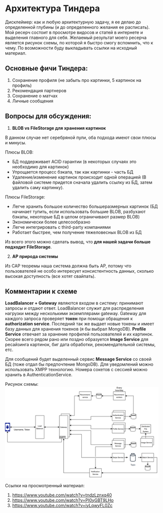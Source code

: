 # Архитектура Тиндера
Дисклеймер: как и любую архитектурную задачу, я ее делаю до определенной глубины (и до определенного желания ее 
расписать). Мой ресерч состоит в просмотре видосов и статей в интернете и выделения главного для себя. Желаемый 
результат моего ресерча является рисунок схемы, по которой я быстро смогу вспомнить, что к чему. По возможности 
буду выкладывать ссылки на исходный материал.

## Основные фичи Тиндера:
1) Сохранение профиля (не забыть про картинки, 5 картинок на профиль)
2) Рекомендация партнеров
3) Сохранение о матчах
4) Личные сообщения

## Вопросы для обсуждения:
1) **BLOB vs FileStorage для хранения картинок**

В данном случае нет серебряной пули, оба подхода имеют свои плюсы и минусы.

Плюсы BLOB:
- БД поддерживает ACID гарантии (в некоторых случаях это необходимо для картинок)
- Упрощается процесс бэкапа, так как картинки - часть БД
- Удаление/изменение картинок происходит одной операцией (В файловой системе придется сначала удалить ссылку из БД,
затем удалить саму картинку).

Плюсы FileStorage:
- Легче хранить большое количество большеразмерных картинок (БД начинает тупить, если использовать большие BLOB, 
разбухают бэкапы, некоторые БД в целом ограничивают размер BLOB)
- Экономически более целесообразно
- Легче интегрировать с third-party компаниями
- Работает быстрее, чем получение тяжеловесных BLOB из БД

Из всего этого можно сделать вывод, что **для нашей задачи больше подходит FileStorage**.

2) **AP природа системы**

Из CAP теоремы наша система должна быть AP, потому что пользователей не особо интересует консистентность данных, сколько
высокая доступность (все хотят свайпать).

## Комментарии к схеме
**LoadBalancer + Gateway** являются входом в систему: принимают запросы и отдают ответ. LoadBalancer служит для 
распределения нагрузки между несколькими экземплярами gateway. Gateway для каждого запроса проверяет **токен** при 
помощи обращения к **authorization service**. Последний так же выдает новые токены и имеет базу данных для хранения 
токенов (я бы выбрал MongoDB). **Profile Service** отвечает за хранение профилей пользователей и их картинок. Скорее
всего рядом рано или поздно образуется **Image Service** для ресайзинга картинок, биг дата обработки, рекомендательной
системы, етс.

Для сообщений будет выделенный сервис **Message Service** со своей БД (тоже отдал бы предпочтение MongoDB). Для 
уведомлений можно использовать XMPP технологию. Номера сокетов с сессией можно хранить в AuthenticationService.

Рисунок схемы:
![img.png](img.png)

Ссылки на просмотренный материал:
1) https://www.youtube.com/watch?v=tndzLznxq40
2) https://www.youtube.com/watch?v=PI0yGBT9LHo
3) https://www.youtube.com/watch?v=iyLqwyFL0Zc
